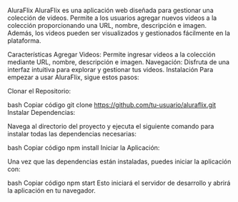 AluraFlix
AluraFlix es una aplicación web diseñada para gestionar una colección de videos. Permite a los usuarios agregar nuevos videos a la colección proporcionando una URL, nombre, descripción e imagen. Además, los videos pueden ser visualizados y gestionados fácilmente en la plataforma.

Características
Agregar Videos: Permite ingresar videos a la colección mediante URL, nombre, descripción e imagen.
Navegación: Disfruta de una interfaz intuitiva para explorar y gestionar tus videos.
Instalación
Para empezar a usar AluraFlix, sigue estos pasos:

Clonar el Repositorio:

bash
Copiar código
git clone https://github.com/tu-usuario/aluraflix.git
Instalar Dependencias:

Navega al directorio del proyecto y ejecuta el siguiente comando para instalar todas las dependencias necesarias:

bash
Copiar código
npm install
Iniciar la Aplicación:

Una vez que las dependencias están instaladas, puedes iniciar la aplicación con:

bash
Copiar código
npm start
Esto iniciará el servidor de desarrollo y abrirá la aplicación en tu navegador.
